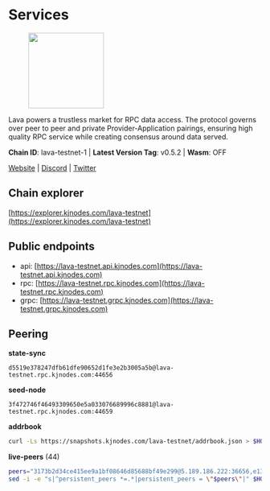 # Services

<figure><img src="https://raw.githubusercontent.com/kj89/testnet_manuals/main/pingpub/logos/lava.png" width="150" alt=""><figcaption></figcaption></figure>

Lava powers a trustless market for RPC data access. The protocol  governs over peer to peer and private Provider-Application pairings,  ensuring high quality RPC service while creating consensus around data served.

**Chain ID**: lava-testnet-1 | **Latest Version Tag**: v0.5.2 | **Wasm**: OFF

[Website](https://lavanet.xyz) | [Discord](https://discord.com/invite/Tbk5NxTCdA) | [Twitter](https://twitter.com/lavanetxyz)




## Chain explorer
[https://explorer.kjnodes.com/lava-testnet](https://explorer.kjnodes.com/lava-testnet)

## Public endpoints

* api: [https://lava-testnet.api.kjnodes.com](https://lava-testnet.api.kjnodes.com)
* rpc: [https://lava-testnet.rpc.kjnodes.com](https://lava-testnet.rpc.kjnodes.com)
* grpc: [https://lava-testnet.grpc.kjnodes.com](https://lava-testnet.grpc.kjnodes.com)

## Peering

**state-sync**

```text
d5519e378247dfb61dfe90652d1fe3e2b3005a5b@lava-testnet.rpc.kjnodes.com:44656
```

**seed-node**

```text
3f472746f46493309650e5a033076689996c8881@lava-testnet.rpc.kjnodes.com:44659
```

**addrbook**
```bash
curl -Ls https://snapshots.kjnodes.com/lava-testnet/addrbook.json > $HOME/.lava/config/addrbook.json
```

**live-peers** (44)
```bash
peers="3173b2d34ce415ee9a1bf08646d85688bf49e299@5.189.186.222:36656,e1383b216c42acc842193c5ac7321ce6c0d73db0@78.47.37.142:26656,d5519e378247dfb61dfe90652d1fe3e2b3005a5b@65.109.68.190:44656,4732ed188fbe7603f81d9f4c825397277bb72217@5.75.235.195:26656,9a151159039fd8abce61ddb21e5342605787792b@5.75.228.39:26656,370ae92bd28701e0c1d8dc912ccf0d40fe0db3d5@157.90.245.166:26656,821c9347c927db52138dcd4bb54478fdf17f273e@81.0.218.53:26656,4634ca7cefe997035440df1095915ed255e81296@49.12.189.98:26656,e268a2ce255d51a93e6ec89ee73c233bbaec70f4@49.12.185.46:26656,c0efea9152aed75fcf3022b8af45243818c59d6a@49.12.13.104:26656,d5ad7ae6caf54ef20a6dc04d30a55caac6c540c9@5.61.41.138:26656,c83d7b205b2e80bd9a33c13161bd39d520988455@38.242.139.189:26656,4ad3f3731073a016fa0c99118b2a5a2d313928f5@207.180.233.148:26656,8a089094624f27698f365402a059b8b810532805@207.180.229.129:26656,474e2436e097c28472a1fe269e1825762fa340d6@38.242.128.19:26656,6a55747d1f93e46696f233ac563e28fea24afc47@38.242.237.192:36656,c5c98017339ce6d4d5d2a4fd0fb1aaeb966ef0f7@65.108.124.57:36656,d83043d1e14156d78722877b6f449e93b46ce871@142.132.152.46:44656,0d184c644937512df1fb5805cbf5f7c53c183a5d@194.163.140.75:26656,d53152e10f4de9e968eb98afc0f000343ebb3b02@135.181.115.115:33656,e83c0fdeb2b0e258bb559d657d0907b63635127a@159.69.149.85:26656,a2afdc48785be73f208af349e78d632b5556cc01@5.75.226.151:26656,d894084a12a25fac29f8296e20bf4c8f60da36eb@89.252.21.37:36656,5c2a752c9b1952dbed075c56c600c3a79b58c395@185.16.39.172:27066,d53f227f0682ec552ae1932de2547fa717119253@95.216.102.235:39043,6f1f1414c63e9ffca9cb59fe4c847580da2020d6@109.123.235.222:10104,d60e577b6dbdac7a7cd620f71a6bff71f9f82c2e@146.19.24.242:26656,3a445bfdbe2d0c8ee82461633aa3af31bc2b4dc0@3.252.219.158:26656,f1a06e47ffd768253bd83fba1b3a605a18eca389@38.242.133.192:26656,bec79fab73dbbe345d8b26cdeeeee4ab83fdf80e@176.9.22.117:35656,944389dd08321247c8ad687d904591a3d73d16c6@173.249.38.130:26656,07c8a4eea1f6826509d9da5ec7eee7a1a145ab09@20.24.72.210:26656,1598a86c04a64d17fa15a07eb201f50c5d760842@75.119.136.106:26656,1b09acd86e1a2db56c72db7848ada3ad581f027a@95.217.109.222:36656,3a0f10539eb8e0f46432564edaf6303bd67c18f3@23.88.71.247:26656,ade02cddf71489b79a2054a7c6ba2cab8a0abb18@185.163.125.232:26656,fdc3bd914360b1be8ee2e9f4a447223830527497@78.46.36.203:26656,2beb0e69af147a3fae9659f8f32c1ea3b08a305b@194.233.68.136:20656,5e8d65796d939fc16fa0c955dfbd16c9c519606b@222.71.35.43:26656,e593c7a9ca61f5616119d6beb5bd8ef5dd28d62d@34.246.190.1:26656,eb7832932626c1c636d16e0beb49e0e4498fbd5e@65.108.231.124:20656,b300c2cdd2f6fcccf8b8aa4e079bdc34d3dad0f9@91.233.173.45:26656,0c548b2704594c7929b713de4c6985b9d9f03b8a@194.163.184.46:27656,bc31fa2f9688477702309a412242fd19dd6e2d76@116.10.64.121:26656"
sed -i -e "s|^persistent_peers *=.*|persistent_peers = \"$peers\"|" $HOME/.lava/config/config.toml
```
